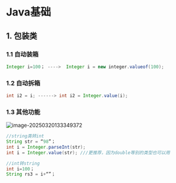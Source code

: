 # Java基础

## 1. 包装类

### 1.1 自动装箱

```java
Integer i=100； ---->  Integer i = new integer.valueof(100);
```

### 1.2 自动拆箱

```java
int i2 = i; ------> int i2 = Integer.value(i);
```

### 1.3 其他功能

![image-20250320133349372](https://java-sky-take-outzyd.oss-cn-beijing.aliyuncs.com/typora/20250321135239094.png)

```java
//string类转int
String str = “98”；
int i = Integer.parseInt(str);
int i = Integer.value(str); ///更推荐，因为double等别的类型也可以用
```

```java
//int转string
int i=100；
String rs3 = i+“”；
```

